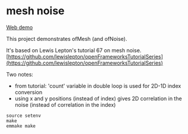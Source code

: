 # mesh noise

[Web demo](https://dkessner.github.io/mesh_noise/)

This project demonstrates ofMesh (and ofNoise).

It's based on Lewis Lepton's tutorial 67 on mesh noise.
[https://github.com/lewislepton/openFrameworksTutorialSeries](https://github.com/lewislepton/openFrameworksTutorialSeries)

Two notes:
- from tutorial: 'count' variable in double loop is used for 2D-1D index conversion
- using x and y positions (instead of index) gives 2D correlation in the noise (instead
  of correlation in the index)

```
source setenv
make
emmake make
```

